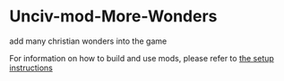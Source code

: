 # Unciv-mod-More-Wonders

add many christian wonders into the game

For information on how to build and use mods, please refer to [the setup instructions](https://yairm210.github.io/Unciv/Modders/Making-a-new-Civilization/)

